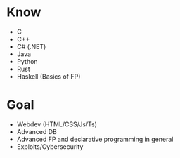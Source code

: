 # Know
- C
- C++
- C# (.NET)
- Java
- Python
- Rust
- Haskell (Basics of FP)

# Goal
- Webdev (HTML/CSS/Js/Ts)
- Advanced DB
- Advanced FP and declarative programming in general
- Exploits/Cybersecurity
